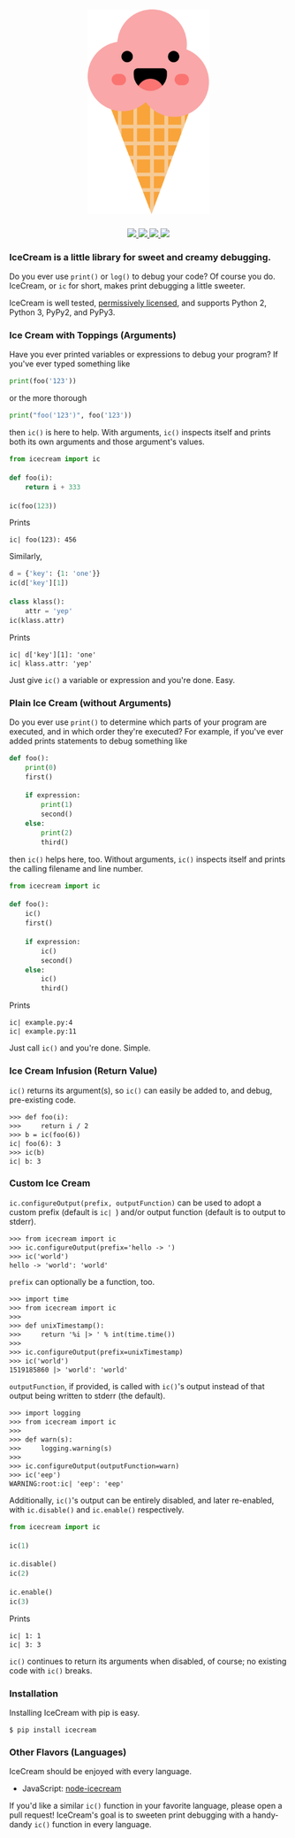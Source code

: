 <h1 align="center">
  <img src="icon.svg" width="220px" alt="icecream">
</h1>

<p align="center">
  <a href="https://pypi.python.org/pypi/icecream">
    <img src="https://badge.fury.io/py/icecream.svg">
  </a>
  <a href="https://travis-ci.org/gruns/icecream">
    <img src="https://img.shields.io/travis/gruns/icecream.svg">
  </a>
  <a href="http://unlicense.org/">
    <img src="https://img.shields.io/pypi/l/icecream.svg">
  </a>
  <a href="https://pypi.python.org/pypi/icecream">
    <img src="https://img.shields.io/pypi/pyversions/icecream.svg">
  </a>
</p>


### IceCream is a little library for sweet and creamy debugging.

Do you ever use `print()` or `log()` to debug your code? Of course you
do. IceCream, or `ic` for short, makes print debugging a little sweeter.

IceCream is well tested, [permissively licensed](LICENSE.txt), and supports
Python 2, Python 3, PyPy2, and PyPy3.


### Ice Cream with Toppings (Arguments)

Have you ever printed variables or expressions to debug your program? If you've
ever typed something like

```python
print(foo('123'))
```

or the more thorough


```python
print("foo('123')", foo('123'))
```

then `ic()` is here to help. With arguments, `ic()` inspects itself and prints
both its own arguments and those argument's values.

```python
from icecream import ic

def foo(i):
    return i + 333

ic(foo(123))
```

Prints

```
ic| foo(123): 456
```

Similarly,

```python
d = {'key': {1: 'one'}}
ic(d['key'][1])

class klass():
    attr = 'yep'
ic(klass.attr)
```

Prints

```
ic| d['key'][1]: 'one'
ic| klass.attr: 'yep'
```

Just give `ic()` a variable or expression and you're done. Easy.


### Plain Ice Cream (without Arguments)

Do you ever use `print()` to determine which parts of your program are executed,
and in which order they're executed? For example, if you've ever added prints
statements to debug something like

```python
def foo():
    print(0)
    first()

    if expression:
        print(1)
        second()
    else:
        print(2)
        third()
```

then `ic()` helps here, too. Without arguments, `ic()` inspects itself and
prints the calling filename and line number.

```python
from icecream import ic

def foo():
    ic()
    first()
    
    if expression:
        ic()
        second()
    else:
        ic()
        third()
```

Prints

```
ic| example.py:4
ic| example.py:11
```

Just call `ic()` and you're done. Simple.


### Ice Cream Infusion (Return Value)

`ic()` returns its argument(s), so `ic()` can easily be added to, and debug,
pre-existing code.

```pycon
>>> def foo(i):
>>>     return i / 2
>>> b = ic(foo(6))
ic| foo(6): 3
>>> ic(b)
ic| b: 3
```


### Custom Ice Cream

`ic.configureOutput(prefix, outputFunction)` can be used to adopt a custom
prefix (default is `ic| `) and/or output function (default is to output to
stderr).

```pycon
>>> from icecream import ic
>>> ic.configureOutput(prefix='hello -> ')
>>> ic('world')
hello -> 'world': 'world'
```

`prefix` can optionally be a function, too.

```pycon
>>> import time
>>> from icecream import ic
>>>  
>>> def unixTimestamp():
>>>     return '%i |> ' % int(time.time())
>>>
>>> ic.configureOutput(prefix=unixTimestamp)
>>> ic('world')
1519185860 |> 'world': 'world'
```

`outputFunction`, if provided, is called with `ic()`'s output instead of that
output being written to stderr (the default).

```pycon
>>> import logging
>>> from icecream import ic
>>>
>>> def warn(s):
>>>     logging.warning(s)
>>>
>>> ic.configureOutput(outputFunction=warn)
>>> ic('eep')
WARNING:root:ic| 'eep': 'eep'
```

Additionally, `ic()`'s output can be entirely disabled, and later re-enabled,
with `ic.disable()` and `ic.enable()` respectively.

```python
from icecream import ic

ic(1)

ic.disable()
ic(2)

ic.enable()
ic(3)
```

Prints

```
ic| 1: 1
ic| 3: 3
```

`ic()` continues to return its arguments when disabled, of course; no existing
code with `ic()` breaks.


### Installation

Installing IceCream with pip is easy.

```
$ pip install icecream
```


### Other Flavors (Languages)

IceCream should be enjoyed with every language.

- JavaScript: [node-icecream](https://github.com/jmerle/node-icecream)

If you'd like a similar `ic()` function in your favorite language, please open a
pull request! IceCream's goal is to sweeten print debugging with a handy-dandy
`ic()` function in every language.
